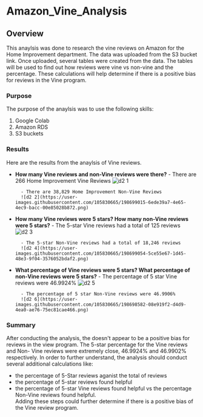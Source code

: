 # Amazon_Vine_Analysis
## Overview
This anaylsis was done to research the vine reviews on Amazon for the Home Improvement department. The data was uploaded from the S3 bucket link. Once uploaded, several tables were created from the data. The tables will be used to find out how reviews were vine vs non-vine and the percentage. These calculations will help determine if there is a positive bias for reviews in the Vine program. 

### Purpose
The purpose of the anaylsis was to use the following skills:
1. Google Colab
2. Amazon RDS
3. S3 buckets

### Results
Here are the results from the anaylsis of Vine reviews.

- **How many Vine reviews and non-Vine reviews were there?**
        - There are 266 Home Improvement Vine Reviews
        ![d2 1](https://user-images.githubusercontent.com/105830665/198695522-e9556816-e6ce-4627-b413-e57076d0f575.png)

        - There are 38,829 Home Improvement Non-Vine Reviews
        ![d2 2](https://user-images.githubusercontent.com/105830665/198699015-6ede39a7-4e65-4ec9-bacc-00e85028b872.png)

- **How many Vine reviews were 5 stars? How many non-Vine reviews were 5 stars?**
        - The 5-star Vine reviews had a total of 125 reviews
        ![d2 3](https://user-images.githubusercontent.com/105830665/198698316-71c16e5d-d1e3-4eb7-87d1-d96c83bfbd41.png)

        - The 5-star Non-Vine reviews had a total of 18,246 reviews
        ![d2 4](https://user-images.githubusercontent.com/105830665/198699054-5ce55e67-1d45-48e3-9f04-3576052bdaf2.png)

- **What percentage of Vine reviews were 5 stars? What percentage of non-Vine reviews were 5 stars?**
        - The percentage of 5 star Vine reviews were 46.9924%
        ![d2 5](https://user-images.githubusercontent.com/105830665/198699088-3709a796-5809-495d-949c-e62ba238542c.png)
        
        - The percentage of 5 star Non-Vine reviews were 46.9906%
        ![d2 6](https://user-images.githubusercontent.com/105830665/198698582-08e919f2-d4d9-4ea0-ae76-75ec81cae466.png)

### Summary
After conducting the analysis, the doesn't appear to be a positive bias for reviews in the view program. The 5-star percentage for the Vine reviews and Non- Vine reviews were extremely close, 46.9924% and 46.9902% respectively. In order to further understand, the analysis should conduct several additional calculations like:
- the percentage of 5-Star reviews aganist the total of reviews
- the percentage of 5-star reviews found helpful
- the percentage of 5-star Vine reviews found helpful vs the percentage Non-Vine reviews      found helpful.  
Adding these steps could further determine if there is a positive bias of the Vine review program.  


